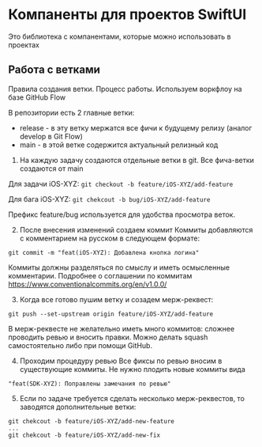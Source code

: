 # Компаненты для проектов SwiftUI
Это библиотека с компанентами, которые можно использовать в проектах

## Работа с ветками
Правила создания ветки. Процесс работы.
Используем воркфлоу на базе GitHub Flow

В репозитории есть 2 главные ветки:

- release - в эту ветку мержатся все фичи к будущему релизу (аналог develop в Git Flow)
- main - в этой ветке содержится актуальный релизный код

1. На каждую задачу создаются отдельные ветки в git.
Все фича-ветки создаются от main

Для задачи iOS-XYZ: `git checkout -b feature/iOS-XYZ/add-feature`

Для бага iOS-XYZ: `git chekcout -b bug/iOS-XYZ/add-feature`

Префикс feature/bug используется для удобства просмотра веток.

2. После внесения изменений создаем коммит
Коммиты добавляются с комментарием на русском в следующем формате:

`git commit -m "feat(iOS-XYZ): Добавлена кнопка логина"`

Коммиты должны разделяться по смыслу и иметь осмысленные комментарии. Подробнее о соглашении по коммитам https://www.conventionalcommits.org/en/v1.0.0/

3.  Когда все готово пушим ветку и созадем мерж-реквест:

`git push --set-upstream origin feature/iOS-XYZ/add-feature`

В мерж-реквесте не желательно иметь много коммитов: сложнее проводить ревью и вносить правки. Можно делать squash самостоятельно либо при помощи GitHub.

4. Проходим процедуру ревью
Все фиксы по ревью вносим в существующие коммиты. Не нужно плодить новые коммиты вида

`"feat(SDK-XYZ): Поправлены замечания по ревью"`

5. Если по задаче требуется сделать несколько мерж-реквестов, то заводятся дополнительные ветки:

```
git chekcout -b feature/iOS-XYZ/add-new-feature
...
git chekcout -b feature/iOS-XYZ/add-new-fix
```
